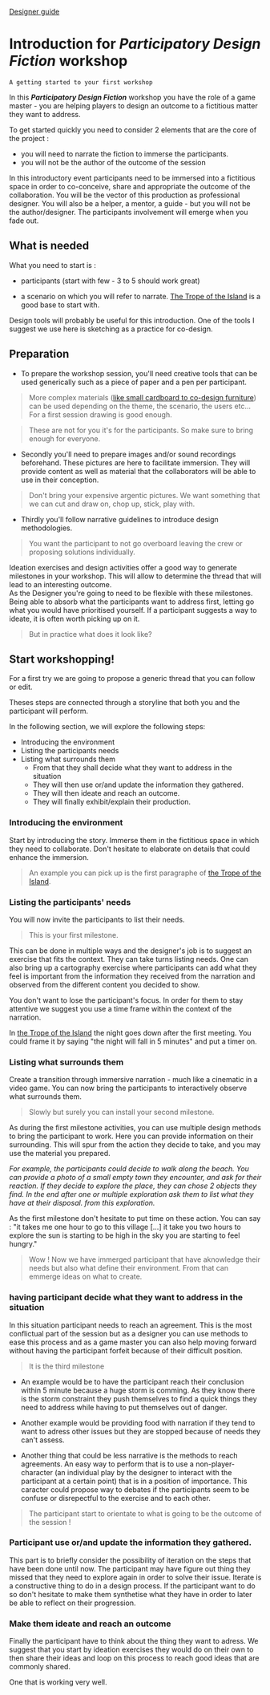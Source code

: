 [Designer guide](README.md)

# Introduction for ___Participatory Design Fiction___ workshop

```
A getting started to your first workshop  
```
In this ___Participatory Design Fiction___ workshop you have the role of a game master - you are helping players to design an outcome to a fictitious matter they want to address.

To get started quickly you need to consider 2 elements that are the core of the project :
 - you will need to narrate the fiction to immerse the participants.   
 - you will not be the author of the outcome of the session

In this introductory event participants need to be immersed into a fictitious space in order to co-conceive, share and appropriate the outcome of the collaboration.
You will be the vector of this production as professional designer. You will also be a helper, a mentor, a guide - but you will not be the author/designer.
The participants involvement will emerge when you fade out.

## What is needed
What you need to start is :

- participants (start with few - 3 to 5 should work great)

- a scenario on which you will refer to narrate.
[The Trope of the Island](../content/Story1FR.md) is a good base to start with.  

Design tools will probably be useful for this introduction. One of the tools I suggest we use here is sketching as a practice for co-design.

## Preparation

- To prepare the workshop session, you'll need creative tools that can be used generically such as a piece of paper and a pen per participant.

> More complex materials ([like small cardboard to co-design furniture](http://www.theses.fr/s256242)) can be used depending on the theme, the scenario, the users etc... For a first session drawing is good enough.


>These are not for you it's for the participants. So make sure to bring enough for everyone.

- Secondly you'll need to prepare images and/or sound recordings beforehand. These pictures are here to facilitate immersion. They will provide content as well as material that the collaborators will be able to use in their conception.


>Don't bring your expensive argentic pictures. We want something that we can cut and draw on, chop up, stick, play with.

- Thirdly you'll follow narrative guidelines to introduce design methodologies.

>You want the participant to not go overboard leaving the crew or proposing solutions individually.  

Ideation exercises and design activities offer a good way to generate milestones in your workshop.
This will allow to determine the thread that will lead to an interesting outcome.  
As the Designer you're going to need to be flexible with these milestones. Being able to absorb what the participants want to address first, letting go what you would have prioritised yourself. If a participant suggests a way to ideate, it is often worth picking up on it.  

> But in practice what does it look like?

## Start workshopping!

For a first try we are going to propose a generic thread that you can follow or edit.

Theses steps are connected through a storyline that both you and the participant will perform.

In the following section, we will explore the following steps:

 - Introducing the environment
 - Listing the participants needs
 - Listing what surrounds them
   - From that they shall decide what they want to address in the situation
   - They will then use or/and update the information they gathered.
   - They will then ideate and reach an outcome.
   - They will finally exhibit/explain their production.

### Introducing the environment

Start by introducing the story. Immerse them in the fictitious space in which they need to collaborate.
Don't hesitate to elaborate on details that could enhance the immersion.

>An example you can pick up is the first paragraphe of [the Trope of the Island](../content/Story1FR.md).

### Listing the participants' needs

You will now invite the participants to list their needs.

>This is your first milestone.

This can be done in multiple ways and the designer's job is to suggest an exercise that fits the context. They can take turns listing needs. One can also bring up a cartography exercise where participants can add what they feel is important from the information they received from the narration and observed from the different content you decided to show.

You don't want to lose the participant's focus. In order for them to stay attentive we suggest you use a time frame within the context of the narration.

In [the Trope of the Island](../content/Story1FR.md) the night goes down after the first meeting. You could frame it by saying "the night will fall in 5 minutes" and put a timer on.

### Listing what surrounds them

Create a transition through immersive narration - much like a cinematic in a video game.
You can now bring the participants to interactively observe what surrounds them.

> Slowly but surely you can install your second milestone.

As during the first milestone activities, you can use multiple design methods to bring the participant to work.
Here you can provide information on their surrounding. This will spur from the action they decide to take, and you may use the material you prepared.

_For example, the participants could decide to walk along the beach. You can provide a photo of a small empty town they encounter, and ask for their reaction. If they decide to explore the place, they can chose 2 objects they find. In the end after one or multiple exploration ask them to list what they have at their disposal. from this exploration._

As the first milestone don't hesitate to put time on these action. You can say : "it takes me one hour to go to this village [...] it take you two hours to explore the sun is starting to be high in the sky you are starting to feel hungry."

>Wow ! Now we have immerged participant that have aknowledge their needs but also what define their environment. From that can emmerge ideas on what to create.  

### having participant decide what they want to address in the situation

In this situation participant needs to reach an agreement. This is the most conflictual part of the session but as a designer you can use methods to ease this process and as a game master you can also help moving forward without having the participant forfeit because of their difficult position.

>It is the third milestone

- An example would be to have the participant reach their conclusion within 5 minute because a huge storm is comming. As they know there is the storm constraint they push themselves to find a quick things they need to address while having to put themselves out of danger.  

- Another example would be providing food with narration if they tend to want to adress other issues but they are stopped because of needs they can't assess.

- Another thing that could be less narrative is the methods to reach agreements. An easy way to perform that is to use a non-player-character (an individual play by the designer to interact with the participant at a certain point) that is in a position of importance. This caracter could propose way to debates if the participants seem to be confuse or disrepectful to the exercise and to each other.

> The participant start to orientate to what is going to be the outcome of the session !

### Participant use or/and update the information they gathered.

This part is to briefly consider the possibility of iteration on the steps that have been done until now.
The participant may have figure out thing they missed that they need to explore again in order to solve their issue.
Iterate is a constructive thing to do in a design process. If the participant want to do so don't hesitate to make them synthetise what they have in order to later be able to reflect on their progression.

### Make them ideate and reach an outcome

Finally the participant have to think about the thing they want to adress.
We suggest that you start by ideation exercises they would do on their own to then share their ideas and loop on this process to reach good ideas that are commonly shared.

One that is working very well.   
